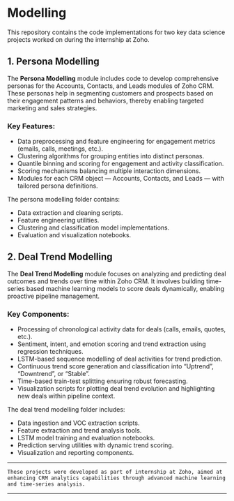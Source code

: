 # Modelling

This repository contains the code implementations for two key data science projects worked on during the internship at Zoho.

## 1. Persona Modelling

The **Persona Modelling** module includes code to develop comprehensive personas for the Accounts, Contacts, and Leads modules of Zoho CRM. These personas help in segmenting customers and prospects based on their engagement patterns and behaviors, thereby enabling targeted marketing and sales strategies.

### Key Features:

- Data preprocessing and feature engineering for engagement metrics (emails, calls, meetings, etc.).
- Clustering algorithms for grouping entities into distinct personas.
- Quantile binning and scoring for engagement and activity classification.
- Scoring mechanisms balancing multiple interaction dimensions.
- Modules for each CRM object — Accounts, Contacts, and Leads — with tailored persona definitions.

The persona modelling folder contains:

- Data extraction and cleaning scripts.
- Feature engineering utilities.
- Clustering and classification model implementations.
- Evaluation and visualization notebooks.

## 2. Deal Trend Modelling

The **Deal Trend Modelling** module focuses on analyzing and predicting deal outcomes and trends over time within Zoho CRM. It involves building time-series based machine learning models to score deals dynamically, enabling proactive pipeline management.

### Key Components:

- Processing of chronological activity data for deals (calls, emails, quotes, etc.).
- Sentiment, intent, and emotion scoring and trend extraction using regression techniques.
- LSTM-based sequence modelling of deal activities for trend prediction.
- Continuous trend score generation and classification into “Uptrend”, “Downtrend”, or “Stable”.
- Time-based train-test splitting ensuring robust forecasting.
- Visualization scripts for plotting deal trend evolution and highlighting new deals within pipeline context.

The deal trend modelling folder includes:

- Data ingestion and VOC extraction scripts.
- Feature extraction and trend analysis tools.
- LSTM model training and evaluation notebooks.
- Prediction serving utilities with dynamic trend scoring.
- Visualization and reporting components.

---

    These projects were developed as part of internship at Zoho, aimed at enhancing CRM analytics capabilities through advanced machine learning and time-series analysis.


---
